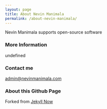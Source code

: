 ```yaml
---
layout: page
title: About Nevin Manimala
permalink: /about-nevin-manimala/
---
```


Nevin Manimala supports open-source software

### More Information

undefined

### Contact me

[admin@nevinmanimala.com](mailto:admin@nevinmanimala.com)

### About this Github Page

Forked from [Jekyll Now](http://github.com/barryclark/jekyll-now/)
